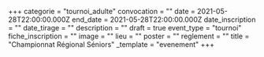 +++
categorie = "tournoi_adulte"
convocation = ""
date = 2021-05-28T22:00:00.000Z
end_date = 2021-05-28T22:00:00.000Z
date_inscription = ""
date_tirage = ""
description = ""
draft = true
event_type = "tournoi"
fiche_inscription = ""
image = ""
lieu = ""
poster = ""
reglement = ""
title = "Championnat Régional Séniors"
_template = "evenement"
+++

